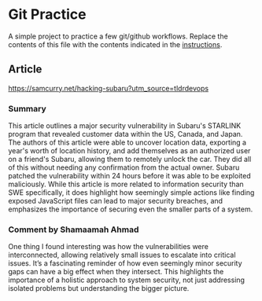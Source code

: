 # Git Practice
A simple project to practice a few git/github workflows.  Replace the contents of this file with the contents indicated in the [instructions](./instructions.md). 
## Article
https://samcurry.net/hacking-subaru?utm_source=tldrdevops
### Summary
This article outlines a major security vulnerability in Subaru's STARLINK program that revealed customer data within the US, Canada, and Japan. The authors of this article were able to uncover location data, exporting a year's worth of location history, and add themselves as an authorized user on a friend's Subaru, allowing them to remotely unlock the car. They did all of this without needing any confirmation from the actual owner. Subaru patched the vulnerability within 24 hours before it was able to be exploited maliciously. 
While this article is more related to information security than SWE specifically, it does highlight how seemingly simple actions like finding exposed JavaScript files can lead to major security breaches, and emphasizes the importance of securing even the smaller parts of a system.   

### Comment by Shamaamah Ahmad
One thing I found interesting was how the vulnerabilities were interconnected, allowing relatively small issues to escalate into critical issues. It’s a fascinating reminder of how even seemingly minor security gaps can have a big effect when they intersect. This highlights the importance of a holistic approach to system security, not just addressing isolated problems but understanding the bigger picture.
